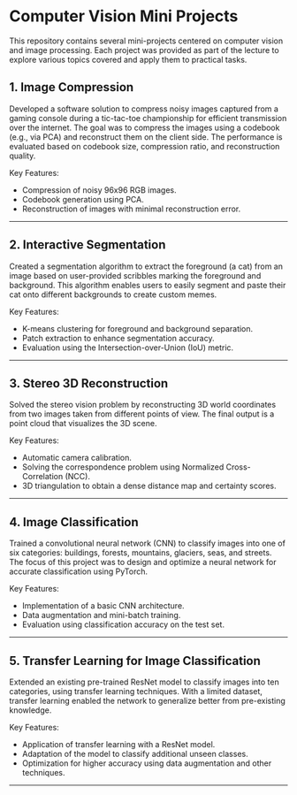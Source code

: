 # Computer Vision Mini Projects

This repository contains several mini-projects centered on computer vision and image processing. Each project was provided as part of the lecture to explore various topics covered and apply them to practical tasks.

## 1. Image Compression 
Developed a software solution to compress noisy images captured from a gaming console during a tic-tac-toe championship for efficient transmission over the internet. The goal was to compress the images using a codebook (e.g., via PCA) and reconstruct them on the client side. The performance is evaluated based on codebook size, compression ratio, and reconstruction quality.

Key Features:
- Compression of noisy 96x96 RGB images.
- Codebook generation using PCA.
- Reconstruction of images with minimal reconstruction error.

---

## 2. Interactive Segmentation 
Created a segmentation algorithm to extract the foreground (a cat) from an image based on user-provided scribbles marking the foreground and background. This algorithm enables users to easily segment and paste their cat onto different backgrounds to create custom memes.

Key Features:
- K-means clustering for foreground and background separation.
- Patch extraction to enhance segmentation accuracy.
- Evaluation using the Intersection-over-Union (IoU) metric.

---

## 3. Stereo 3D Reconstruction
Solved the stereo vision problem by reconstructing 3D world coordinates from two images taken from different points of view. The final output is a point cloud that visualizes the 3D scene.

Key Features:
- Automatic camera calibration.
- Solving the correspondence problem using Normalized Cross-Correlation (NCC).
- 3D triangulation to obtain a dense distance map and certainty scores.

---

## 4. Image Classification
Trained a convolutional neural network (CNN) to classify images into one of six categories: buildings, forests, mountains, glaciers, seas, and streets. The focus of this project was to design and optimize a neural network for accurate classification using PyTorch.

Key Features:
- Implementation of a basic CNN architecture.
- Data augmentation and mini-batch training.
- Evaluation using classification accuracy on the test set.

---

## 5. Transfer Learning for Image Classification
Extended an existing pre-trained ResNet model to classify images into ten categories, using transfer learning techniques. With a limited dataset, transfer learning enabled the network to generalize better from pre-existing knowledge.

Key Features:
- Application of transfer learning with a ResNet model.
- Adaptation of the model to classify additional unseen classes.
- Optimization for higher accuracy using data augmentation and other techniques.

---

